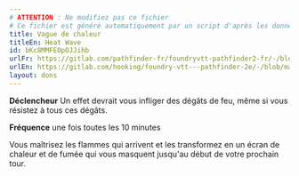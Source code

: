 ```yaml
---
# ATTENTION : Ne modifiez pas ce fichier
# Ce fichier est généré automatiquement par un script d'après les données du module Foundry VTT officiel et de sa traduction
title: Vague de chaleur
titleEn: Heat Wave
id: bKc8MMFEOpOJJihb
urlFr: https://gitlab.com/pathfinder-fr/foundryvtt-pathfinder2-fr/-/blob/master/data/feats/bKc8MMFEOpOJJihb.htm
urlEn: https://gitlab.com/hooking/foundry-vtt---pathfinder-2e/-/blob/master/packs/data/feats.db/heat-wave.json
layout: dons
---
```

**Déclencheur** Un effet devrait vous infliger des dégâts de feu, même si vous résistez à tous ces dégâts.

**Fréquence** une fois toutes les 10 minutes

Vous maîtrisez les flammes qui arrivent et les transformez en un écran de chaleur et de fumée qui vous masquent jusqu'au début de votre prochain tour.
